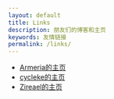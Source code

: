 ```yaml
---
layout: default
title: Links
description: 朋友们的博客和主页
keywords: 友情链接
permalink: /links/
---
```


<ul>
<li><a href="https://armeriawang.github.io">Armeria的主页</a></li>
<li><a href="https://cycleke.github.io">cycleke的主页</a></li>
<li><a href="http://zireael.init-new-world.com">Zireael的主页</a></li>
</ul>
